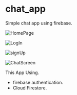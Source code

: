 # chat_app

Simple chat app using firebase.

![HomePage](https://user-images.githubusercontent.com/31715000/147387111-7c22eeaa-bbfd-4457-8c71-04a00a7b5969.png)

![LogIn](https://user-images.githubusercontent.com/31715000/147387119-70148518-cbbb-4828-b36d-8c04b329469c.png)

![signUp](https://user-images.githubusercontent.com/31715000/147387127-41014a48-689f-4e97-99e0-24f1c96f2d4f.png)

![ChatScreen](https://user-images.githubusercontent.com/31715000/147387142-148d8c7b-3aff-43cd-9648-1c790fcf2463.png)


This App Using.
- firebase authentication.
- Cloud Firestore.
